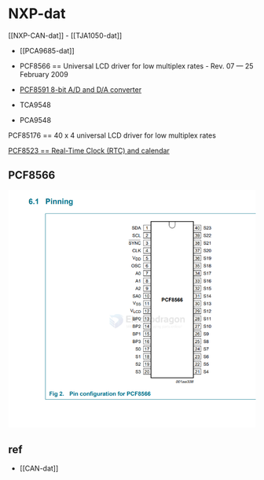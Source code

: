 
# NXP-dat

[[NXP-CAN-dat]] - [[TJA1050-dat]]

- [[PCA9685-dat]]

- PCF8566 == Universal LCD driver for low multiplex rates - Rev. 07 — 25 February 2009

- [PCF8591 8-bit A/D and D/A converter](https://www.nxp.com/docs/en/data-sheet/PCF8591.pdf)

- TCA9548 
- PCA9548

PCF85176 == 40 x 4 universal LCD driver for low multiplex rates

[PCF8523 == Real-Time Clock (RTC) and calendar](https://www.nxp.com.cn/docs/en/data-sheet/PCF8523.pdf)

## PCF8566 

![](2025-07-23-15-01-27.png)


## ref 

- [[CAN-dat]]